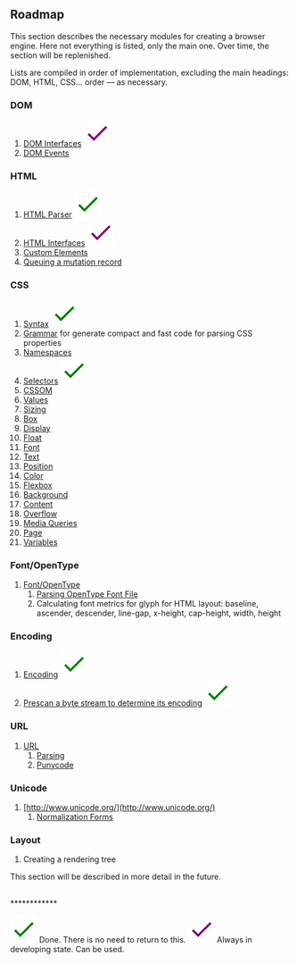 [name]: Roadmap
[theme]: document.html

## Roadmap

This section describes the necessary modules for creating a browser engine. Here not everything is listed, only the main one. Over time, the section will be replenished.

Lists are compiled in order of implementation, excluding the main headings: DOM, HTML, CSS… order — as necessary.

### DOM

1. [DOM Interfaces](https://dom.spec.whatwg.org/#node-trees) ![In progress][progress]
2. [DOM Events](https://dom.spec.whatwg.org/#events)


### HTML

1. [HTML Parser](https://html.spec.whatwg.org/multipage/parsing.html#parsing) ![Done][done]
2. [HTML Interfaces](https://html.spec.whatwg.org/multipage/semantics.html#semantics) ![In progress][progress]
3. [Custom Elements](https://html.spec.whatwg.org/multipage/custom-elements.html#custom-elements)
4. [Queuing a mutation record](https://dom.spec.whatwg.org/#queueing-a-mutation-record)


### CSS

1. [Syntax](https://drafts.csswg.org/css-syntax-3/) ![Done][done]
2. [Grammar](https://drafts.csswg.org/css-values-4/#component-combinators) for generate compact and fast code for parsing CSS properties
3. [Namespaces](https://drafts.csswg.org/css-namespaces-3/)
4. [Selectors](https://drafts.csswg.org/selectors-4/) ![Done][done]
5. [CSSOM](https://drafts.csswg.org/cssom-1/)
6. [Values](https://drafts.csswg.org/css-values-4/)
7. [Sizing](https://drafts.csswg.org/css-sizing-3/)
8. [Box](https://drafts.csswg.org/css-box-3/)
9. [Display](https://drafts.csswg.org/css-display-3/)
10. [Float](https://drafts.csswg.org/css-page-floats-3/)
11. [Font](https://drafts.csswg.org/css-fonts-3/)
12. [Text](https://drafts.csswg.org/css-text-3/)
13. [Position](https://drafts.csswg.org/css-position-3/)
14. [Color](https://drafts.csswg.org/css-color-4/)
15. [Flexbox](https://drafts.csswg.org/css-flexbox-1/)
16. [Background](https://drafts.csswg.org/css-backgrounds-3/)
17. [Content](https://drafts.csswg.org/css-content-3/)
18. [Overflow](https://drafts.csswg.org/css-overflow-3/)
19. [Media Queries](https://drafts.csswg.org/mediaqueries-4/)
20. [Page](https://drafts.csswg.org/css-page-3/)
21. [Variables](https://drafts.csswg.org/css-variables-1/)


### Font/OpenType

1. [Font/OpenType](https://docs.microsoft.com/ru-ru/typography/opentype/spec/)
    1. [Parsing OpenType Font File](https://docs.microsoft.com/ru-ru/typography/opentype/spec/otff)
    2. Calculating font metrics for glyph for HTML layout: baseline, ascender, descender, line-gap, x-height, cap-height, width, height


### Encoding

1. [Encoding](https://encoding.spec.whatwg.org/) ![Done][done]
2. [Prescan a byte stream to determine its encoding](https://html.spec.whatwg.org/multipage/parsing.html#prescan-a-byte-stream-to-determine-its-encoding) ![Done][done]


### URL

1. [URL](https://url.spec.whatwg.org/)
    1. [Parsing](https://url.spec.whatwg.org/#url-parsing)
    2. [Punycode](http://www.unicode.org/reports/tr46/)


### Unicode

1. [http://www.unicode.org/](http://www.unicode.org/)
    1. [Normalization Forms](https://www.unicode.org/reports/tr15/)


### Layout

1. Creating a rendering tree

This section will be described in more detail in the future.


<br>
************


![Done][done] Done. There is no need to return to this.
![In progress][progress] Always in developing state. Can be used.


[done]: img/done.svg
[progress]: img/in_progress.svg
